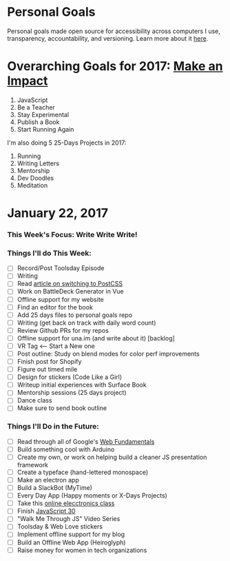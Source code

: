 Personal Goals
==============

Personal goals made open source for accessibility across computers I use, transparency, accountability, and versioning. Learn more about it [here](http://una.im/personal-goals-guide).

# Overarching Goals for 2017: [Make an Impact](http://una.im/2016-review/)
1. JavaScript
2. Be a Teacher
3. Stay Experimental
4. Publish a Book
5. Start Running Again

I'm also doing 5 25-Days Projects in 2017:

1. Running
2. Writing Letters
3. Mentorship
4. Dev Doodles
5. Meditation

# January 22, 2017

### This Week's Focus: Write Write Write!

### Things I'll do This Week:

- [ ] Record/Post Toolsday Episode
- [ ] Writing
- [ ] Read [article on switching to PostCSS](https://tylergaw.com/articles/sass-to-postcss)
- [ ] Work on BattleDeck Generator in Vue
- [ ] Offline support for my website
- [ ] Find an editor for the book
- [ ] Add 25 days files to personal goals repo
- [ ] Writing (get back on track with daily word count)
- [ ] Review Github PRs for my repos
- [ ] Offline support for una.im (and write about it) [backlog]
- [ ] VR Tag <-- Start a New one
- [ ] Post outline: Study on blend modes for color perf improvements
- [ ] Finish post for Shopify
- [ ] Figure out timed mile
- [ ] Design for stickers (Code Like a Girl)
- [ ] Writeup initial experiences with Surface Book
- [ ] Mentorship sessions (25 days project)
- [ ] Dance class
- [ ] Make sure to send book outline

### Things I'll Do in the Future:

- [ ] Read through all of Google's [Web Fundamentals](https://developers.google.com/web/fundamentals/)
- [ ] Build something cool with Arduino
- [ ] Create my own, or work on helping build a cleaner JS presentation framework
- [ ] Create a typeface (hand-lettered monospace)
- [ ] Make an electron app
- [ ] Build a SlackBot (MyTime)
- [ ] Every Day App (Happy moments or X-Days Projects)
- [ ] Take this [online elecctronics class](http://www.instructables.com/class/Electronics-Class/)
- [ ] Finish [JavaScript 30](https://javascript30.com/)
- [ ] "Walk Me Through JS" Video Series
- [ ] Toolsday & Web Love stickers
- [ ] Implement offline support for my blog
- [ ] Build an Offline Web App (Heiroglyph)
- [ ] Raise money for women in tech organizations